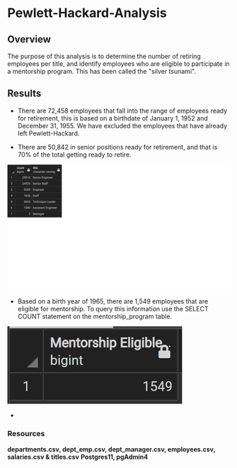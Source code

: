 # Pewlett-Hackard-Analysis

## Overview
The purpose of this analysis is to determine the number of retiring employees per title, and identify employees who are eligible to participate in a mentorship program. This has been called the "silver tsunami".

## Results
- There are 72,458 employees that fall into the range of employees ready for retirement, this is based on a birthdate of January 1, 1952 and December 31, 1955. We have excluded the employees that have already left Pewlett-Hackard. 

- There are 50,842 in senior positions ready for retirement, and that is 70% of the total getting ready to retire.

![Retirement Titles](https://github.com/pcar22/Pewlett-Hackard-Analysis/blob/main/Analysis%20Projects%20Folder/Pewlett-Hackard-Analysis%20Folder/Screen%20Captures/retiring_titles.png)

- Based on a birth year of 1965, there are 1,549 employees that are eligible for mentorship. To query this information use the SELECT COUNT statement on the mentorship_program table.

![Mentorship Program](https://github.com/pcar22/Pewlett-Hackard-Analysis/blob/main/Analysis%20Projects%20Folder/Pewlett-Hackard-Analysis%20Folder/Screen%20Captures/Mentorship_Eligible.png)

- 




### Resources
**departments.csv, dept_emp.csv, dept_manager.csv, employees.csv, salaries.csv & titles.csv**
**Postgres11, pgAdmin4**

### 
